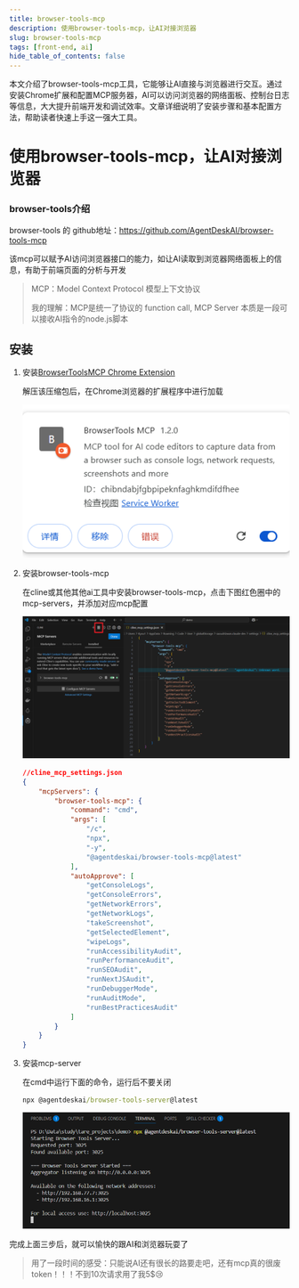 ```yaml
---
title: browser-tools-mcp
description: 使用browser-tools-mcp，让AI对接浏览器
slug: browser-tools-mcp
tags: [front-end, ai]
hide_table_of_contents: false
---
```

本文介绍了browser-tools-mcp工具，它能够让AI直接与浏览器进行交互。通过安装Chrome扩展和配置MCP服务器，AI可以访问浏览器的网络面板、控制台日志等信息，大大提升前端开发和调试效率。文章详细说明了安装步骤和基本配置方法，帮助读者快速上手这一强大工具。
<!--truncate-->

# 使用browser-tools-mcp，让AI对接浏览器

### browser-tools介绍

browser-tools 的 github地址：https://github.com/AgentDeskAI/browser-tools-mcp

该mcp可以赋予AI访问浏览器接口的能力，如让AI读取到浏览器网络面板上的信息，有助于前端页面的分析与开发

> MCP：Model Context Protocol 模型上下文协议
>
> 我的理解：MCP是统一了协议的 function call, MCP Server 本质是一段可以接收AI指令的node.js脚本

## 安装

1. 安装[BrowserToolsMCP Chrome Extension](https://github.com/AgentDeskAI/browser-tools-mcp/releases/download/v1.2.0/BrowserTools-1.2.0-extension.zip)

   解压该压缩包后，在Chrome浏览器的扩展程序中进行加载

   ![image-20250408213418586](assets/image-20250408213418586.png)

2. 安装browser-tools-mcp

   在cline或其他其他ai工具中安装browser-tools-mcp，点击下图红色圈中的mcp-servers，并添加对应mcp配置

   ![image-20250408213722057](assets/image-20250408213722057.png)

   ``` json
   //cline_mcp_settings.json
   {
       "mcpServers": {
           "browser-tools-mcp": {
               "command": "cmd",
               "args": [
                   "/c",
                   "npx",
                   "-y",
                   "@agentdeskai/browser-tools-mcp@latest"
               ],
               "autoApprove": [
                   "getConsoleLogs",
                   "getConsoleErrors",
                   "getNetworkErrors",
                   "getNetworkLogs",
                   "takeScreenshot",
                   "getSelectedElement",
                   "wipeLogs",
                   "runAccessibilityAudit",
                   "runPerformanceAudit",
                   "runSEOAudit",
                   "runNextJSAudit",
                   "runDebuggerMode",
                   "runAuditMode",
                   "runBestPracticesAudit"
               ]
           }
       }
   }
   ```

3. 安装mcp-server

   在cmd中运行下面的命令，运行后不要关闭

   ``` cmd
   npx @agentdeskai/browser-tools-server@latest
   ```

   ![image-20250408214515714](assets/image-20250408214515714.png)

完成上面三步后，就可以愉快的跟AI和浏览器玩耍了



> 用了一段时间的感受：只能说AI还有很长的路要走吧，还有mcp真的很废token！！！不到10次请求用了我5$😢

